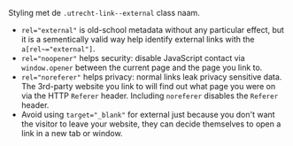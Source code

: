 <!-- @license CC0-1.0 -->

<!-- markdownlint-disable MD041 -->

Styling met de `.utrecht-link--external` class naam.

- `rel="external"` is old-school metadata without any particular effect, but it is a sementically valid way help identify external links with the `a[rel~="external"]`.
- `rel="noopener"` helps security: disable JavaScript contact via `window.opener` between the current page and the page you link to.
- `rel="noreferer"` helps privacy: normal links leak privacy sensitive data. The 3rd-party website you link to will find out what page you were on via the HTTP `Referer` header. Including `noreferer` disables the `Referer` header.
- Avoid using `target="_blank"` for external just because you don't want the visitor to leave your website, they can decide themselves to open a link in a new tab or window.
